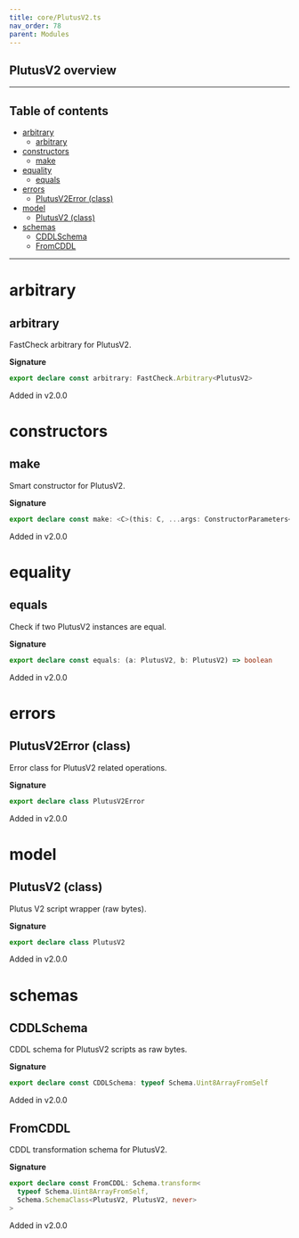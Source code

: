 ```yaml
---
title: core/PlutusV2.ts
nav_order: 78
parent: Modules
---
```


## PlutusV2 overview

---

<h2 class="text-delta">Table of contents</h2>

- [arbitrary](#arbitrary)
  - [arbitrary](#arbitrary-1)
- [constructors](#constructors)
  - [make](#make)
- [equality](#equality)
  - [equals](#equals)
- [errors](#errors)
  - [PlutusV2Error (class)](#plutusv2error-class)
- [model](#model)
  - [PlutusV2 (class)](#plutusv2-class)
- [schemas](#schemas)
  - [CDDLSchema](#cddlschema)
  - [FromCDDL](#fromcddl)

---

# arbitrary

## arbitrary

FastCheck arbitrary for PlutusV2.

**Signature**

```ts
export declare const arbitrary: FastCheck.Arbitrary<PlutusV2>
```

Added in v2.0.0

# constructors

## make

Smart constructor for PlutusV2.

**Signature**

```ts
export declare const make: <C>(this: C, ...args: ConstructorParameters<C>) => InstanceType<C>
```

Added in v2.0.0

# equality

## equals

Check if two PlutusV2 instances are equal.

**Signature**

```ts
export declare const equals: (a: PlutusV2, b: PlutusV2) => boolean
```

Added in v2.0.0

# errors

## PlutusV2Error (class)

Error class for PlutusV2 related operations.

**Signature**

```ts
export declare class PlutusV2Error
```

Added in v2.0.0

# model

## PlutusV2 (class)

Plutus V2 script wrapper (raw bytes).

**Signature**

```ts
export declare class PlutusV2
```

Added in v2.0.0

# schemas

## CDDLSchema

CDDL schema for PlutusV2 scripts as raw bytes.

**Signature**

```ts
export declare const CDDLSchema: typeof Schema.Uint8ArrayFromSelf
```

Added in v2.0.0

## FromCDDL

CDDL transformation schema for PlutusV2.

**Signature**

```ts
export declare const FromCDDL: Schema.transform<
  typeof Schema.Uint8ArrayFromSelf,
  Schema.SchemaClass<PlutusV2, PlutusV2, never>
>
```

Added in v2.0.0
